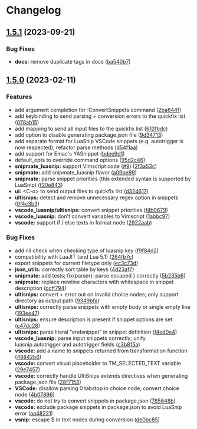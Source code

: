 # Changelog

## [1.5.1](https://github.com/smjonas/snippet-converter.nvim/compare/v1.5.0...v1.5.1) (2023-09-21)


### Bug Fixes

* **docs:** remove duplicate tags in docs ([ba540b7](https://github.com/smjonas/snippet-converter.nvim/commit/ba540b7914182af5f7436f78b64c4118258f443f))

## [1.5.0](https://github.com/smjonas/snippet-converter.nvim/compare/v1.4.2...v1.5.0) (2023-02-11)


### Features

* add argument completion for :ConvertSnippets command ([2ba844f](https://github.com/smjonas/snippet-converter.nvim/commit/2ba844f06403f4fa0cac331b38b7b84fff506cc7))
* add keybinding to send parsing + conversion errors to the quickfix list ([078ab15](https://github.com/smjonas/snippet-converter.nvim/commit/078ab15c0d1e38693911575ef97fed756013836a))
* add mapping to send all input files to the quickfix list ([612fbdc](https://github.com/smjonas/snippet-converter.nvim/commit/612fbdc12cb423807ab1d0313611058a6f9b6ee5))
* add option to disable generating package.json file ([9d34713](https://github.com/smjonas/snippet-converter.nvim/commit/9d347132f89a2b39c5b5238c67d97060b5d5fcf0))
* add separate format for LuaSnip VSCode snippets (e.g. autotrigger is now respected); refactor parse methods ([d54f1aa](https://github.com/smjonas/snippet-converter.nvim/commit/d54f1aa68c171cd0abf979e1e95ab036cc026fb5))
* add support for Emac's YASnippet ([bdee9d1](https://github.com/smjonas/snippet-converter.nvim/commit/bdee9d17f99a71df18b468bdcef0ca8a8e7172c2))
* default_opts to override command options ([95d2c46](https://github.com/smjonas/snippet-converter.nvim/commit/95d2c4614cc41830f675c8e56405a4284d7929c6))
* **snipmate_luasnip:** support Vimscript code ([#9](https://github.com/smjonas/snippet-converter.nvim/issues/9)) ([2f3a53c](https://github.com/smjonas/snippet-converter.nvim/commit/2f3a53c96b10a831162eacfbdb8e025fde5bb7c0))
* **snipmate:** add snipmate_luasnip flavor ([a09be99](https://github.com/smjonas/snippet-converter.nvim/commit/a09be99577aeb36396648d9cf3e5c39e1cd73073))
* **snipmate:** parse snippet priorities (this extended syntax is supported by LuaSnip) ([f20e843](https://github.com/smjonas/snippet-converter.nvim/commit/f20e843754c63fa187bed98be09dc455b9542ecd))
* **ui:** &lt;C-o&gt; to send output files to quickfix list ([d324617](https://github.com/smjonas/snippet-converter.nvim/commit/d324617108da1e101cea0a260371b68be0278ea7))
* **ultisnips:** detect and remove unnecessary regex option in snippets ([0f4c3b3](https://github.com/smjonas/snippet-converter.nvim/commit/0f4c3b319684e00cd34a544ec70ccfb336a26111))
* **vscode_luasnip/ultisnips:** convert snippet priorities ([f4b0679](https://github.com/smjonas/snippet-converter.nvim/commit/f4b067925edb725722a08b7a362097c5a2d395f5))
* **vscode_luasnip:** don't convert variables to Vimscript ([1abbc97](https://github.com/smjonas/snippet-converter.nvim/commit/1abbc979b164a21e58fdf092c6f2d396afa98a1a))
* **vscode:** support if / else texts in format node ([2922aab](https://github.com/smjonas/snippet-converter.nvim/commit/2922aabbf92596e78c2b2659292e288a35f0a520))


### Bug Fixes

* add nil check when checking type of luasnip key ([f9f84d2](https://github.com/smjonas/snippet-converter.nvim/commit/f9f84d2ff687e107d9a03c45220c917562ace425))
* compatibility with LuaJIT (and Lua 5.1) ([264fb7c](https://github.com/smjonas/snippet-converter.nvim/commit/264fb7cac3e36b50696c42f222fa1753ed710bcf))
* export snippets for current filetype only ([ec3c73d](https://github.com/smjonas/snippet-converter.nvim/commit/ec3c73d8ff635590c7ba9676d7508919f3e98dfa))
* **json_utils:** correctly sort table by keys ([4d23af7](https://github.com/smjonas/snippet-converter.nvim/commit/4d23af7f7b1ec41de3910ba46335b3e4d7ca2889))
* **snipmate:** add tests; fix(parser): parse escaped } correctly ([5b235b6](https://github.com/smjonas/snippet-converter.nvim/commit/5b235b68736930ea3752315e3f694a307d848f30))
* **snipmate:** replace newline characters with whitespace in snippet description ([ccff794](https://github.com/smjonas/snippet-converter.nvim/commit/ccff794e74f8f89a0173fb9a9af2c761704bdfd3))
* **ultisnips:** convert + error out on invalid choice nodes; only support directory as output path ([9349bfa](https://github.com/smjonas/snippet-converter.nvim/commit/9349bfae198cb447ea39f0ed719cdcaedc63f533))
* **ultisnips:** correctly parse snippets with empty body or single empty line ([193ee47](https://github.com/smjonas/snippet-converter.nvim/commit/193ee47446a434b1baa94db3c67c05cda6e39aa4))
* **ultisnips:** ensure description is present if snippet options are set ([c47dc28](https://github.com/smjonas/snippet-converter.nvim/commit/c47dc283e4fc49d7ab554b2a1a573b7d5dcc103d))
* **ultisnips:** parse literal "endsnippet" in snippet definition ([f4ed0e4](https://github.com/smjonas/snippet-converter.nvim/commit/f4ed0e4ca258b58b6c91ef84d71cd223335d2d2f))
* **vscode_luasnip:** parse input snippets correctly; unify luasnip.autotrigger and autotrigger fields ([c3b815a](https://github.com/smjonas/snippet-converter.nvim/commit/c3b815a599cac8ba3c20b783609915e1966cc0c1))
* **vscode:** add a name to snippets returned from transformation function ([48842b6](https://github.com/smjonas/snippet-converter.nvim/commit/48842b63d8f6286625a60e94d7af91d7fb353e4b))
* **vscode:** convert visual placeholder to TM_SELECTED_TEXT variable ([29e7457](https://github.com/smjonas/snippet-converter.nvim/commit/29e74571c39b161c83ee159bf1e3b2d3067cd7a7))
* **vscode:** correctly handle UltiSnips extends directives when generating package.json file ([28f7153](https://github.com/smjonas/snippet-converter.nvim/commit/28f7153f51d927327caaa1b10db0971987f0ed3d))
* **VSCode:** disallow parsing 0 tabstop in choice node, convert choice node ([4b07896](https://github.com/smjonas/snippet-converter.nvim/commit/4b0789614ccf55fbcfc79605bc750a238f3e944c))
* **vscode:** do not try to convert snippets in package.json ([785648b](https://github.com/smjonas/snippet-converter.nvim/commit/785648b4809f3df6a901534f4df59ffd87790422))
* **vscode:** exclude package snippets in package.json to avoid LuaSnip error ([aa48221](https://github.com/smjonas/snippet-converter.nvim/commit/aa482219ab217974c57c99a6a949978afaff7a55))
* **vsnip:** escape $ in text nodes during conversion ([de0bc85](https://github.com/smjonas/snippet-converter.nvim/commit/de0bc85c72840e46b263ba6d832a2bd7cb121704))
